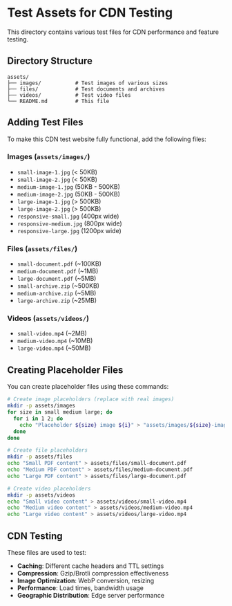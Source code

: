 # Test Assets for CDN Testing

This directory contains various test files for CDN performance and feature testing.

## Directory Structure

```
assets/
├── images/           # Test images of various sizes
├── files/            # Test documents and archives
├── videos/           # Test video files
└── README.md         # This file
```

## Adding Test Files

To make this CDN test website fully functional, add the following files:

### Images (`assets/images/`)
- `small-image-1.jpg` (< 50KB)
- `small-image-2.jpg` (< 50KB) 
- `medium-image-1.jpg` (50KB - 500KB)
- `medium-image-2.jpg` (50KB - 500KB)
- `large-image-1.jpg` (> 500KB)
- `large-image-2.jpg` (> 500KB)
- `responsive-small.jpg` (400px wide)
- `responsive-medium.jpg` (800px wide)
- `responsive-large.jpg` (1200px wide)

### Files (`assets/files/`)
- `small-document.pdf` (~100KB)
- `medium-document.pdf` (~1MB)
- `large-document.pdf` (~5MB)
- `small-archive.zip` (~500KB)
- `medium-archive.zip` (~5MB)
- `large-archive.zip` (~25MB)

### Videos (`assets/videos/`)
- `small-video.mp4` (~2MB)
- `medium-video.mp4` (~10MB)
- `large-video.mp4` (~50MB)

## Creating Placeholder Files

You can create placeholder files using these commands:

```bash
# Create image placeholders (replace with real images)
mkdir -p assets/images
for size in small medium large; do
  for i in 1 2; do
    echo "Placeholder ${size} image ${i}" > "assets/images/${size}-image-${i}.jpg"
  done
done

# Create file placeholders
mkdir -p assets/files
echo "Small PDF content" > assets/files/small-document.pdf
echo "Medium PDF content" > assets/files/medium-document.pdf
echo "Large PDF content" > assets/files/large-document.pdf

# Create video placeholders
mkdir -p assets/videos
echo "Small video content" > assets/videos/small-video.mp4
echo "Medium video content" > assets/videos/medium-video.mp4
echo "Large video content" > assets/videos/large-video.mp4
```

## CDN Testing

These files are used to test:
- **Caching**: Different cache headers and TTL settings
- **Compression**: Gzip/Brotli compression effectiveness
- **Image Optimization**: WebP conversion, resizing
- **Performance**: Load times, bandwidth usage
- **Geographic Distribution**: Edge server performance
